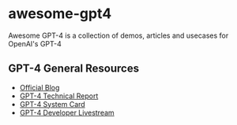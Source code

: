 # awesome-gpt4

Awesome GPT-4 is a collection of demos, articles and usecases for OpenAI's GPT-4


## GPT-4 General Resources

* [Official Blog](https://openai.com/research/gpt-4)
* [GPT-4 Technical Report](https://cdn.openai.com/papers/gpt-4.pdf)
* [GPT-4 System Card](https://cdn.openai.com/papers/gpt-4-system-card.pdf)
* [GPT-4 Developer Livestream](https://www.youtube.com/watch?v=outcGtbnMuQ)

